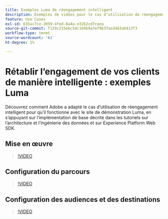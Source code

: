 ```yaml
---
title: Exemples Luma de réengagement intelligent
description: Exemples de vidéos pour le cas d’utilisation de réengagement intelligent.
feature: Use Cases
exl-id: 635ac7ce-2059-4fed-8a4a-e32b2cd7ceea
source-git-commit: f129c215ebc5dc169b9a7ef9b3faa3463ab413f3
workflow-type: tm+mt
source-wordcount: '61'
ht-degree: 1%

---
```


# Rétablir l’engagement de vos clients de manière intelligente : exemples Luma

Découvrez comment Adobe a adapté le cas d’utilisation de réengagement intelligent pour qu’il fonctionne avec le site de démonstration Luma, en s’appuyant sur l’implémentation de base décrite dans les tutoriels sur l’architecture et l’ingénierie des données et sur Experience Platform Web SDK.

## Mise en œuvre

>[!VIDEO](https://video.tv.adobe.com/v/3425184/?quality=12&learn=on)

## Configuration du parcours

>[!VIDEO](https://video.tv.adobe.com/v/3427101/?quality=12&learn=on)

## Configuration des audiences et des destinations

>[!VIDEO](https://video.tv.adobe.com/v/3427451/?quality=12&learn=on)
